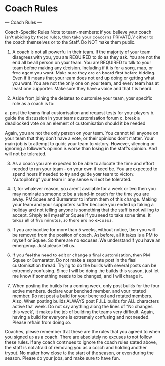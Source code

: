 # Coach Rules

— Coach Rules —

Coach-Specific Rules Note to team-members: if you believe your coach isn’t abiding by these rules, then take your concerns PRIVATELY either to the coach themselves or to the Staff. Do NOT make them public.

1) A coach is not all powerful in their team. If the majority of your team disagrees with you, you are REQUIRED to do as they ask.
You are not the end all be all person on your team. You are REQUIRED to talk to your team before making any decision. Including if it is for a song, map, or free agent you want. Make sure they are on board first before bidding. Even if it means that your team does not end up doing or getting what you want. You are not the only one on your team, and every team has at least one supporter. Make sure they have a voice and that it is heard.

2) Aside from joining the debates to customise your team, your specific role as a coach is to:

a. post the teams final customisation and request tests for your players
b. guide the discussion in your teams customisation forum
c. break a deadlocked vote on an element of customisation should it be needed

Again, you are not the only person on your team. You cannot tell anyone on your team that they don’t have a vote, or their opinions don’t matter. Your main job is to attempt to guide your team to victory. However, silencing or ignoring a follower’s opinion is worse than losing in the staff’s opinion. And will not be tolerated.

3) As a coach you are expected to be able to allocate the time and effort needed to run your team – on your own if need be.
You are expected to spend hours if needed to try and guide your team to victory. “Autopiloting” your team in any sense will not be tolerated.

4) If, for whatever reason, you aren’t available for a week or two then you may nominate someone to be a stand-in coach for the time you are away. PM Squee and Burnarator to inform them of this change.
Making your team and your supporters suffer because you ended up taking a holiday and not telling anyone is something that the staff is not willing to accept. Simply tell myself or Squee if you need to take some time. It takes all of five minutes, so there are no excuses.

5) If you are inactive for more than 5 weeks, without notice, then you will be removed from the position of coach.
As before, all it takes is a PM to myself or Squee. So there are no excuses. We understand if you have an emergency. Just please tell us.

6) If you feel the need to edit or change a final customisation, then PM Squee or Burnarator. Do not make a separate post in the final customisation thread.
Trying to do the builds with several posts can be extremely confusing. Since I will be doing the builds this season, just let me know if something needs to be changed, and I will change it.

7) When posting the builds for a coming week, only post builds for the four active members, declare your benched member, and your rotated member. Do not post a build for your benched and rotated members. Also, When posting builds ALWAYS post FULL builds for ALL characters active that week. Do not say anything along the lines of “No changes this week”, it makes the job of building the teams very difficult.
Again, having a build for everyone is extremely confusing and not needed. Please refrain from doing so.

Coaches, please remember that these are the rules that you agreed to when you signed up as a coach. There are absolutely no excuses to not follow these rules. If any coach continues to ignore the coach rules stated above, the staff is not afraid of removing you as a coach and holding another tryout. No matter how close to the start of the season, or even during the season. Please do your jobs, and make sure to have fun.